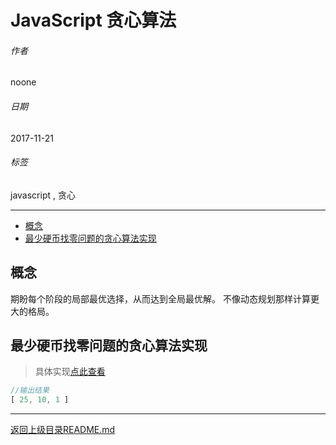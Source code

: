 # JavaScript 贪心算法

###### 作者

noone

###### 日期

2017-11-21

###### 标签

javascript , 贪心

--------------------------------------------------------------------------------


<!-- @import "[TOC]" {cmd="toc" depthFrom=2 depthTo=5 orderedList=false} -->
<!-- code_chunk_output -->

* [概念](#概念)
* [最少硬币找零问题的贪心算法实现](#最少硬币找零问题的贪心算法实现)

<!-- /code_chunk_output -->


## 概念
期盼每个阶段的局部最优选择，从而达到全局最优解。
不像动态规划那样计算更大的格局。

## 最少硬币找零问题的贪心算法实现
> 具体实现[点此查看](./最少硬币找零问题贪心算法.js)
```javascript
//输出结果
[ 25, 10, 1 ]
```

--------------------------------------------------------------------------------

[返回上级目录README.md](../README.md)
